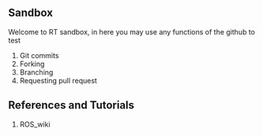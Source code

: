 ## Sandbox



Welcome to RT sandbox, in here you may use any functions of the github to test  
1. Git commits  
2. Forking  
3. Branching  
4. Requesting pull request  


## References and Tutorials
1. ROS_wiki

